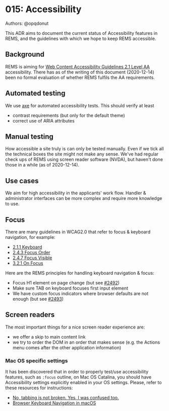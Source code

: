 # 015: Accessibility

Authors: @opqdonut

This ADR aims to document the current status of Accessibility features
in REMS, and the guidelines with which we hope to keep REMS
accessible.

## Background

REMS is aiming for
[Web Content Accessibility Guidelines 2.1 Level AA](https://www.w3.org/TR/WCAG21/)
accessibility. There has as of the writing of this document
(2020-12-14) been no formal evaluation of whether REMS fulfils the AA
requirements.

## Automated testing

We use [axe](https://www.deque.com/axe/) for automated accessibility
tests. This should verify at least

- contrast requirements (but only for the default theme)
- correct use of ARIA attributes

## Manual testing

How accessible a site truly is can only be tested manually. Even if we
tick all the technical boxes the site might not make any sense. We've
had regular check ups of REMS using screen reader software (NVDA), but
haven't done those in a while (as of 2020-12-14).

## Use cases

We aim for high accessibility in the applicants' work flow. Handler &
administrator interfaces can be more complex and require more
knowledge to use.

## Focus

There are many guidelines in WCAG2.0 that refer to focus & keyboard navigation, for example:

- [2.1.1 Keyboard](https://www.w3.org/WAI/WCAG21/quickref/#keyboard)
- [2.4.3 Focus Order](https://www.w3.org/WAI/WCAG21/quickref/#qr-navigation-mechanisms-focus-order)
- [2.4.7 Focus Visible](https://www.w3.org/WAI/WCAG21/quickref/#focus-visible)
- [3.2.1 On Focus](https://www.w3.org/WAI/WCAG21/quickref/#on-focus)

Here are the REMS principles for handling keyboard navigation & focus:

- Focus H1 element on page change (but see [#2492](https://github.com/CSCfi/rems/issues/2492))
- Make sure TAB on keyboard focuses first input element
- We have custom focus indicators where browser defaults are not enough (but see [#2493](https://github.com/CSCfi/rems/issues/2493))

## Screen readers

The most important things for a nice screen reader experience are:

- we offer a skip to main content link
- we try to order the DOM in an order that makes sense
  (e.g. the Actions menu comes after the other application information)




### Mac OS specific settings

It has been discovered that in order to properly test/use accessibility features, such as  `:focus` outline, on Mac OS Catalina, you should have Accessibility settings explicitly enabled in your OS settings. Please, refer to these resources for instructions: 
  - [No, tabbing is not broken. Yes, I was confused too.](https://www.scottohara.me/blog/2014/10/03/link-tabbing-firefox-osx.html)
  - [Browser Keyboard Navigation in macOS](https://www.a11yproject.com/posts/2017-12-29-macos-browser-keyboard-navigation/)